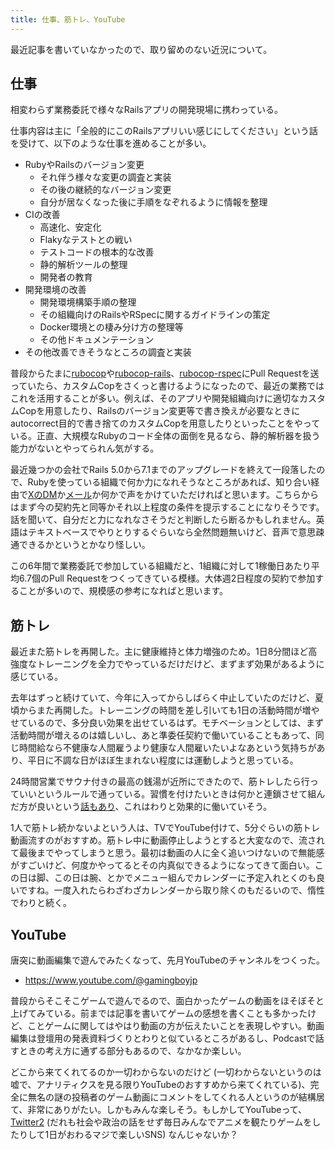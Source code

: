 ```yaml
---
title: 仕事、筋トレ、YouTube
---
```


最近記事を書いていなかったので、取り留めのない近況について。

## 仕事

相変わらず業務委託で様々なRailsアプリの開発現場に携わっている。

仕事内容は主に「全般的にこのRailsアプリいい感じにしてください」という話を受けて、以下のような仕事を進めることが多い。

- RubyやRailsのバージョン変更
    - それ伴う様々な変更の調査と実装
    - その後の継続的なバージョン変更
    - 自分が居なくなった後に手順をなぞれるように情報を整理
- CIの改善
    - 高速化、安定化
    - Flakyなテストとの戦い
    - テストコードの根本的な改善
    - 静的解析ツールの整理
    - 開発者の教育
- 開発環境の改善
    - 開発環境構築手順の整理
    - その組織向けのRailsやRSpecに関するガイドラインの策定
    - Docker環境との棲み分け方の整理等
    - その他ドキュメンテーション
- その他改善できそうなところの調査と実装

普段からたまに[rubocop](https://github.com/rubocop/rubocop/pulls?q=author%3Ar7kamura+)や[rubocop-rails](https://github.com/rubocop/rubocop-rails/pulls?q=author%3Ar7kamura+)、[rubocop-rspec](https://github.com/rubocop/rubocop-rspec/pulls?q=author%3Ar7kamura+)にPull Requestを送っていたら、カスタムCopをさくっと書けるようになったので、最近の業務ではこれを活用することが多い。例えば、そのアプリや開発組織向けに適切なカスタムCopを用意したり、Railsのバージョン変更等で書き換えが必要なときにautocorrect目的で書き捨てのカスタムCopを用意したりといったことをやっている。正直、大規模なRubyのコード全体の面倒を見るなら、静的解析器を扱う能力がないとやってられん気がする。

最近幾つかの会社でRails 5.0から7.1までのアップグレードを終えて一段落したので、Rubyを使っている組織で何か力になれそうなところがあれば、知り合い経由で[XのDM](https://twitter.com/r7kamura)か[メール](mailto://r7kamura@gmail.com)か何かで声をかけていただければと思います。こちらからはまず今の契約先と同等かそれ以上程度の条件を提示することになりそうです。話を聞いて、自分だと力になれなさそうだと判断したら断るかもしれません。英語はテキストベースでやりとりするぐらいなら全然問題無いけど、音声で意思疎通できるかというとかなり怪しい。

この6年間で業務委託で参加している組織だと、1組織に対して1稼働日あたり平均6.7個のPull Requestをつくってきている模様。大体週2日程度の契約で参加することが多いので、規模感の参考になればと思います。

## 筋トレ

最近また筋トレを再開した。主に健康維持と体力増強のため。1日8分間ほど高強度なトレーニングを全力でやっているだけだけど、まずまず効果があるように感じている。

去年はずっと続けていて、今年に入ってからしばらく中止していたのだけど、夏頃からまた再開した。トレーニングの時間を差し引いても1日の活動時間が増やせているので、多分良い効果を出せているはず。モチベーションとしては、まず活動時間が増えるのは嬉しいし、あと準委任契約で働いていることもあって、同じ時間給なら不健康な人間雇うより健康な人間雇いたいよなあという気持ちがあり、平日に不調な日がほぼ生まれない程度には運動しようと思っている。

24時間営業でサウナ付きの最高の銭湯が近所にできたので、筋トレしたら行っていいというルールで通っている。習慣を付けたいときは何かと連鎖させて組んだ方が良いという[話もあり](https://www.amazon.co.jp/dp/B07YY2WV6K)、これはわりと効果的に働いていそう。

1人で筋トレ続かないよという人は、TVでYouTube付けて、5分ぐらいの筋トレ動画流すのがおすすめ。筋トレ中に動画停止しようとすると大変なので、流されて最後までやってしまうと思う。最初は動画の人に全く追いつけないので無能感がすごいけど、何度かやってるとその内真似できるようになってきて面白い。この日は脚、この日は腕、とかでメニュー組んでカレンダーに予定入れとくのも良いですね。一度入れたらわざわざカレンダーから取り除くのもだるいので、惰性でわりと続く。

## YouTube

唐突に動画編集で遊んでみたくなって、先月YouTubeのチャンネルをつくった。

- <https://www.youtube.com/@gamingboyjp>

普段からそこそこゲームで遊んでるので、面白かったゲームの動画をほそぼそと上げてみている。前までは記事を書いてゲームの感想を書くことも多かったけど、ことゲームに関してはやはり動画の方が伝えたいことを表現しやすい。動画編集は登壇用の発表資料づくりとわりと似ているところがあるし、Podcastで話すときの考え方に通ずる部分もあるので、なかなか楽しい。

どこから来てくれてるのか一切わからないのだけど (一切わからないというのは嘘で、アナリティクスを見る限りYouTubeのおすすめから来てくれている)、完全に無名の謎の投稿者のゲーム動画にコメントをしてくれる人というのが結構居て、非常にありがたい。しかもみんな楽しそう。もしかしてYouTubeって、[Twitter2](https://dic.nicovideo.jp/a/twitter2) (だれも社会や政治の話をせず毎日みんなでアニメを観たりゲームをしたりして1日がおわるマジで楽しいSNS) なんじゃないか？
